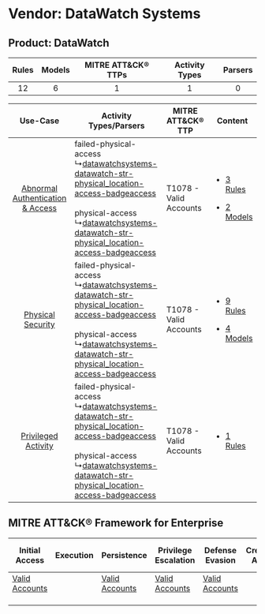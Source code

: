 Vendor: DataWatch Systems
=========================
Product: DataWatch
------------------
| Rules | Models | MITRE ATT&CK® TTPs | Activity Types | Parsers |
|:-----:|:------:|:------------------:|:--------------:|:-------:|
|  12   |   6    |         1          |       1        |    0    |

|    Use-Case    | Activity Types/Parsers    | MITRE ATT&CK® TTP          | Content    |
|:----:| ---- | ---- | ---- |
| [Abnormal Authentication & Access](../../../UseCases/uc_abnormal_authentication_&_access.md) |  failed-physical-access<br> ↳[datawatchsystems-datawatch-str-physical_location-access-badgeaccess](Ps/pC_datawatchsystemsdatawatchstrphysical_locationaccessbadgeaccess.md)<br><br> physical-access<br> ↳[datawatchsystems-datawatch-str-physical_location-access-badgeaccess](Ps/pC_datawatchsystemsdatawatchstrphysical_locationaccessbadgeaccess.md)<br> | T1078 - Valid Accounts<br> | [<ul><li>3 Rules</li></ul><ul><li>2 Models</li></ul>](RM/r_m_datawatch_systems_datawatch_Abnormal_Authentication_&_Access.md) |
|    [Physical Security](../../../UseCases/uc_physical_security.md)    |  failed-physical-access<br> ↳[datawatchsystems-datawatch-str-physical_location-access-badgeaccess](Ps/pC_datawatchsystemsdatawatchstrphysical_locationaccessbadgeaccess.md)<br><br> physical-access<br> ↳[datawatchsystems-datawatch-str-physical_location-access-badgeaccess](Ps/pC_datawatchsystemsdatawatchstrphysical_locationaccessbadgeaccess.md)<br> | T1078 - Valid Accounts<br> | [<ul><li>9 Rules</li></ul><ul><li>4 Models</li></ul>](RM/r_m_datawatch_systems_datawatch_Physical_Security.md)    |
|    [Privileged Activity](../../../UseCases/uc_privileged_activity.md)    |  failed-physical-access<br> ↳[datawatchsystems-datawatch-str-physical_location-access-badgeaccess](Ps/pC_datawatchsystemsdatawatchstrphysical_locationaccessbadgeaccess.md)<br><br> physical-access<br> ↳[datawatchsystems-datawatch-str-physical_location-access-badgeaccess](Ps/pC_datawatchsystemsdatawatchstrphysical_locationaccessbadgeaccess.md)<br> | T1078 - Valid Accounts<br> | [<ul><li>1 Rules</li></ul>](RM/r_m_datawatch_systems_datawatch_Privileged_Activity.md)    |

MITRE ATT&CK® Framework for Enterprise
--------------------------------------
| Initial Access                                                      | Execution | Persistence                                                         | Privilege Escalation                                                | Defense Evasion                                                     | Credential Access | Discovery | Lateral Movement | Collection | Command and Control | Exfiltration | Impact |
| ------------------------------------------------------------------- | --------- | ------------------------------------------------------------------- | ------------------------------------------------------------------- | ------------------------------------------------------------------- | ----------------- | --------- | ---------------- | ---------- | ------------------- | ------------ | ------ |
| [Valid Accounts](https://attack.mitre.org/techniques/T1078)<br><br> |           | [Valid Accounts](https://attack.mitre.org/techniques/T1078)<br><br> | [Valid Accounts](https://attack.mitre.org/techniques/T1078)<br><br> | [Valid Accounts](https://attack.mitre.org/techniques/T1078)<br><br> |                   |           |                  |            |                     |              |        |